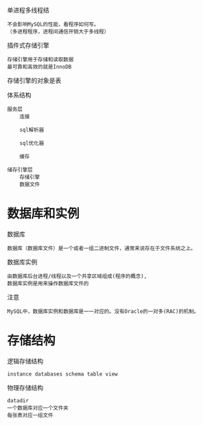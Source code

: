 






单进程多线程结

    不会影响MySQL的性能，看程序如何写。
    （多进程程序，进程间通信开销大于多线程）
    
插件式存储引擎
    
    存储引擎用于存储和读取数据
    最可靠和高效的就是InnoDB   
    
存储引擎的对象是表

    



体系结构


    服务层    
        连接 
        
        sql解析器
        
        sql优化器
        
        缓存
    
    储存引擎层
        存储引擎
        数据文件

# 数据库和实例

数据库

    数据库（数据库文件）是一个或者一组二进制文件，通常来说存在于文件系统之上。

数据库实例

    由数据库后台进程/线程以及一个共享区域组成(程序的概念),
    数据库实例是用来操作数据库文件的

注意
    
    MySQL中，数据库实例和数据库是一一对应的。没有Oracle的一对多(RAC)的机制。



# 存储结构

逻辑存储结构

    instance databases schema table view

物理存储结构
    
    datadir  
    一个数据库对应一个文件夹
    每张表对应一组文件
